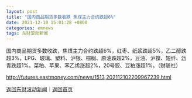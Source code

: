 ```yaml
---
layout: post
title: "国内商品期货多数收跌 焦煤主力合约跌超6%"
date: 2021-12-10 15:01:28 +0800
categories: emnews
tags: 东财滚动新闻
---
```


国内商品期货多数收跌，焦煤主力合约跌超6%，红枣、纸浆跌超5%，乙二醇跌超3%，LPG、玻璃、塑料、沪银、棕榈、原油跌超2%，豆油、沪镍、短纤、沥青跌超1%。菜粕、苹果、苯乙烯涨超2%，20号胶、豆粕涨超1%。（财联社）

<http://futures.eastmoney.com/news/1513,202112102209967239.html>

[返回东财滚动新闻](//finews.withounder.com/emnews/)｜[返回首页](//finews.withounder.com/)